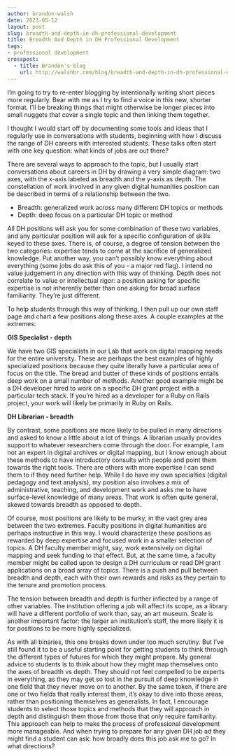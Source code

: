```yaml
---
author: brandon-walsh
date: 2023-05-12
layout: post
slug: breadth-and-depth-in-dh-professional-development
title: Breadth And Depth in DH Professional Development
tags:
- professional development
crosspost:
  - title: Brandon's blog
    url: http://walshbr.com/blog/breadth-and-depth-in-dh-professional-development
---
```


I’m going to try to re-enter blogging by intentionally writing short pieces more regularly. Bear with me as I try to find a voice in this new, shorter format. I’ll be breaking things that might otherwise be longer pieces into small nuggets that cover a single topic and then linking them together. 

I thought I would start off by documenting some tools and ideas that I regularly use in conversations with students, beginning with how I discuss the range of DH careers with interested students. These talks often start with one key question: what kinds of jobs are out there? 

There are several ways to approach to the topic, but I usually start conversations about careers in DH by drawing a very simple diagram: two axes, with the x-axis labeled as breadth and the y-axis as depth. The constellation of work involved in any given digital humanities position can be described in terms of a relationship between the two.

* Breadth: generalized work across many different DH topics or methods
* Depth: deep focus on a particular DH topic or method

All DH positions will ask you for some combination of these two variables, and any particular position will ask for a specific configuration of skills keyed to these axes. There is, of course, a degree of tension between the two categories: expertise tends to come at the sacrifice of generalized knowledge. Put another way, you can’t possibly know everything about everything (some jobs do ask this of you - a major red flag). I intend no value judgement in any direction with this way of thinking. Depth does not correlate to value or intellectual rigor: a position asking for specific expertise is not inherently better than one asking for broad surface familiarity. They’re just different.

To help students through this way of thinking, I then pull up our own staff page and chart a few positions along these axes. A couple examples at the extremes:

**GIS Specialist - depth**

We have two GIS specialists in our Lab that work on digital mapping needs for the entire university. These are perhaps the best examples of highly specialized positions because they quite literally have a particular area of focus on the title. The bread and butter of these kinds of positions entails deep work on a small number of methods. Another good example might be a DH developer hired to work on a specific DH grant project with a particular tech stack. If you’re hired as a developer for a Ruby on Rails project, your work will likely be primarily in Ruby on Rails.

**DH Librarian - breadth**

By contrast, some positions are more likely to be pulled in many directions and asked to know a little about a lot of things. A librarian usually provides support to whatever researchers come through the door. For example, I am not an expert in digital archives or digital mapping, but I know enough about these methods to have introductory consults with people and point them towards the right tools. There are others with more expertise I can send them to if they need further help. While I do have my own specialties (digital pedagogy and text analysis), my position also involves a mix of administrative, teaching, and development work and asks me to have surface-level knowledge of many areas. That work is often quite general, skewed towards breadth as opposed to depth.

Of course, most positions are likely to be murky, in the vast grey area between the two extremes. Faculty positions in digital humanities are perhaps instructive in this way. I would characterize these positions as rewarded by deep expertise and focused work in a smaller selection of topics. A DH faculty member might, say, work extensively on digital mapping and seek funding to that effect. But, at the same time, a faculty member might be called upon to design a DH curriculum or read DH grant applications on a broad array of topics. There is a push and pull between breadth and depth, each with their own rewards and risks as they pertain to the tenure and promotion process.

The tension between breadth and depth is further inflected by a range of other variables. The institution offering a job will affect its scope, as a library will have a different portfolio of work than, say, an art museum. Scale is another important factor: the larger an institution’s staff, the more likely it is for positions to be more highly specialized. 

As with all binaries, this one breaks down under too much scrutiny. But I’ve still found it to be a useful starting point for getting students to think through the different types of futures for which they might prepare. My general advice to students is to think about how they might map themselves onto the axes of breadth vs depth. They should not feel compelled to be experts in everything, as they may get so lost in the pursuit of deep knowledge in one field that they never move on to another. By the same token, if there are one or two fields that really interest them, it’s okay to dive into those areas, rather than positioning themselves as generalists. In fact, I encourage students to select those topics and methods that they will approach in depth and distinguish them those from those that only require familiarity. This approach can help to make the process of professional development more manageable. And when trying to prepare for any given DH job ad they might find a student can ask: how broadly does this job ask me to go? In what directions?

